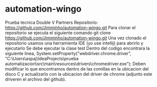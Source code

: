 # automation-wingo
Prueba tecnica Double V Partners
Repositorio: https://github.com/Jimminho/automation-wingo.git
Para clonar el repositorio se ejecuta el siguiente comando 
git clone https://github.com/Jimminho/automation-wingo.git
Una vez clonado el repositorio usamos una herramienta IDE (yo use intellij) para abrirlo y ejecutarlo 
Se debe ejecutar la clase test
Dentro del codigo encontrara la siguiente linea, System.setProperty("webdriver.chrome.driver", "C:\\Users\\aspaj\\IdeaProjects\\prueba automatizacion\\src\\main\\resources\\drivers\\chromedriver.exe");
Deben modificar lo que encontramos dentro de las comillas en la ubicacion del disco C y actualizarlo con la ubicacion del driver de chrome (adjunto este driveren el archivo del github).
